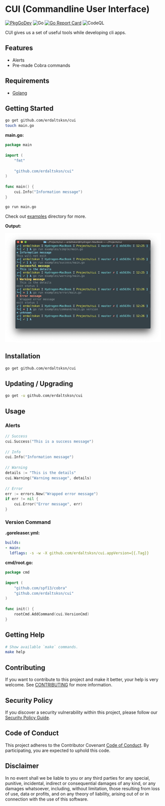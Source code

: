 # CUI (Commandline User Interface)

[![PkgGoDev](https://pkg.go.dev/badge/github.com/erdaltsksn/cui)](https://pkg.go.dev/github.com/erdaltsksn/cui)
![Go](https://github.com/erdaltsksn/cui/workflows/Go/badge.svg)
[![Go Report Card](https://goreportcard.com/badge/github.com/erdaltsksn/cui)](https://goreportcard.com/report/github.com/erdaltsksn/cui)
![CodeQL](https://github.com/erdaltsksn/cui/workflows/CodeQL/badge.svg)

CUI gives us a set of useful tools while developing cli apps.

## Features

- Alerts
- Pre-made Cobra commands

## Requirements

- [Golang](https://golang.org)

## Getting Started

```sh
go get github.com/erdaltsksn/cui
touch main.go
```

**main.go:**

```go
package main

import (
	"fmt"

	"github.com/erdaltsksn/cui"
)

func main() {
	cui.Info("Information message")
}
```

```sh
go run main.go
```

Check out [examples](examples) directory for more.

**Output:**

![output](/assets/output.png)

## Installation

```sh
go get github.com/erdaltsksn/cui
```

## Updating / Upgrading

```sh
go get -u github.com/erdaltsksn/cui
```

## Usage

### Alerts

```go
// Success
cui.Success("This is a success message")

// Info
cui.Info("Information message")

// Warning
details := "This is the details"
cui.Warning("Warning message", details)

// Error
err := errors.New("Wrapped error message")
if err != nil {
    cui.Error("Error message", err)
}
```

### Version Command

**.goreleaser.yml:**

```yaml
builds:
- main:
  ldflags: -s -w -X github.com/erdaltsksn/cui.appVersion={{.Tag}}
```

**cmd/root.go:**

```go
package cmd

import (
	"github.com/spf13/cobra"
	"github.com/erdaltsksn/cui"
)

func init() {
	rootCmd.AddCommand(cui.VersionCmd)
}
```

## Getting Help

```sh
# Show available `make` commands.
make help
```

## Contributing

If you want to contribute to this project and make it better, your help is very
welcome. See [CONTRIBUTING](.github/CONTRIBUTING.md) for more information.

## Security Policy

If you discover a security vulnerability within this project, please follow our
[Security Policy Guide](.github/SECURITY.md).

## Code of Conduct

This project adheres to the Contributor Covenant [Code of Conduct](.github/CODE_OF_CONDUCT.md).
By participating, you are expected to uphold this code.

## Disclaimer

In no event shall we be liable to you or any third parties for any special,
punitive, incidental, indirect or consequential damages of any kind, or any
damages whatsoever, including, without limitation, those resulting from loss of
use, data or profits, and on any theory of liability, arising out of or in
connection with the use of this software.
